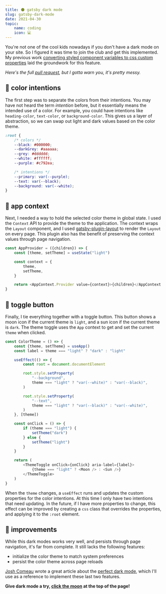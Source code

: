 ```yaml
---
title: 🌑 gatsby dark mode
slug: gatsby-dark-mode
date: 2021-04-30
topic:
    name: coding
    icon: 💻
---
```


You're not one of the cool kids nowadays if you don't have a dark mode on your site. So I figured it was time to join the club and get this implemented. My previous work [converting styled component variables to css custom properties][sc-to-cv] laid the groundwork for this feature.

_Here's the full [pull request][pull-request], but I gotta warn you, it's pretty messy._

## 🎨 color intentions

The first step was to separate the colors from their intentions. You may have not heard the term _intention_ before, but it essentially means the intended use of a color. For example, you could have intentions like `heading-color`, `text-color`, or `background-color`. This gives us a layer of abstraction, so we can swap out light and dark values based on the color theme.

```css
:root {
    /* colors */
    --black: #000000;
    --darkGrey: #aaaaaa;
    --grey: #dddddd;
    --white: #ffffff;
    --purple: #c792ea;

    /* intentions */
    --primary: var(--purple);
    --text: var(--black);
    --background: var(--white);
}
```

## 🎣 app context

Next, I needed a way to hold the selected color theme in global state. I used the `Context` API to provide the theme to the application. The context wraps the `Layout` component, and I used [gatsby-plugin-layout][gatsby-plugin-layout] to render the `Layout` on every page. This plugin also has the benefit of preserving the context values through page navigation.

```javascript
const AppProvider = ({children}) => {
    const [theme, setTheme] = useState("light")

    const context = {
        theme,
        setTheme,
    }

    return <AppContext.Provider value={context}>{children}</AppContext.Provider>
}
```

## 🔆 toggle button

Finally, I tie everything together with a toggle button. This button shows a moon icon if the current theme is `light`, and a sun icon if the current theme is `dark`. The theme toggle uses the `App` context to get and set the current `theme` when clicked.

```javascript
const ColorTheme = () => {
    const {theme, setTheme} = useApp()
    const label = theme === "light" ? "dark" : "light"

    useEffect(() => {
        const root = document.documentElement

        root.style.setProperty(
            "--background",
            theme === "light" ? "var(--white)" : "var(--black)",
        )

        root.style.setProperty(
            "--text",
            theme === "light" ? "var(--black)" : "var(--white)",
        )
    }, [theme])

    const onClick = () => {
        if (theme === "light") {
            setTheme("dark")
        } else {
            setTheme("light")
        }
    }

    return (
        <ThemeToggle onClick={onClick} aria-label={label}>
            {theme === "light" ? <Moon /> : <Sun />}
        </ThemeToggle>
    )
}
```

When the `theme` changes, a `useEffect` runs and updates the custom properties for the color intentions. At this time I only have two intentions that need updating. In the future, if I have more properties to change, this effect can be improved by creating a `css` class that overrides the properties, and applying it to the `:root` element.

## 🌟 improvements

While this dark modes works very well, and persists through page navigation, it's far from complete. It still lacks the following features:

-   initialize the color theme to match system preferences
-   persist the color theme across page reloads

[Josh Comeau][josh-comeau] wrote a great article about the [perfect dark mode][perfect-dark-mode], which I'll use as a reference to implement these last two features.

**Give dark mode a try, [click the moon][moon] at the top of the page!**

[sc-to-cv]: /blog/from-styled-components-to-css-variables
[josh-comeau]: https://twitter.com/joshwcomeau
[perfect-dark-mode]: https://www.joshwcomeau.com/react/dark-mode
[pull-request]: https://github.com/bradgarropy/bradgarropy.com/pull/205/files
[gatsby-plugin-layout]: https://github.com/gatsbyjs/gatsby/tree/master/packages/gatsby-plugin-layout
[moon]: #
